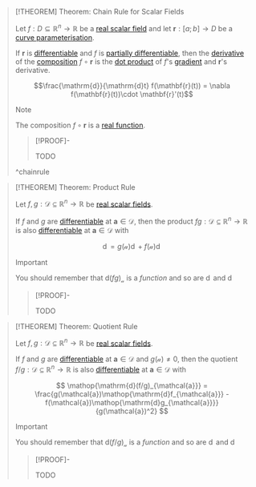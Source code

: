>[!THEOREM] Theorem: Chain Rule for Scalar Fields
>
>Let $f: D \subseteq \mathbb{R}^n \to \mathbb{R}$ be a [real scalar field](../Real%20Scalar%20Field.md) and let $\mathbf{r}: [a;b] \to D$ be a [curve parameterisation](../../Curve%20Parameterisations/Curve%20Parameterisation.md). 
>
>If $\mathbf{r}$ is [differentiable](../../Curve%20Parameterisations/Differentiation/Differentiability%20of%20Curve%20Parameterisations.md) and $f$ is [partially differentiable](Partial%20Derivatives%20of%20Real%20Scalar%20Fields.md), then the [derivative](../../../Univariate%20Real%20Analysis/Differentiation/Differentiability%20of%20Real%20Functions.md) of the [composition](../../../../Functions/Composition.md) $f \circ \mathbf{r}$ is the [dot product](../../../../../Algebra/Linear%20Algebra/Matrices/Row%20and%20Column%20Vectors/Real%20Vectors/Real%20Dot%20Product.md) of $f$'s [gradient](Gradient.md) and $\mathbf{r}$'s derivative.
>
>$$\frac{\mathrm{d}}{\mathrm{d}t} f(\mathbf{r}(t)) = \nabla f(\mathbf{r}(t))\cdot \mathbf{r}'(t)$$
>
>>[!NOTE]
>>
>>The composition $f\circ\mathbf{r}$ is a [real function](../../../Univariate%20Real%20Analysis/Real%20Functions/Real%20Function.md).
>>
>
>>[!PROOF]-
>>
>>TODO
>>
>
>^chainrule
>

>[!THEOREM] Theorem: Product Rule
>
>Let $f, g: \mathcal{D} \subseteq \mathbb{R}^n \to \mathbb{R}$ be [real scalar fields](../Real%20Scalar%20Field.md).
>
>If $f$ and $g$ are [differentiable](../../../Univariate%20Real%20Analysis/Differentiation/Differentiability%20of%20Real%20Functions.md) at $\mathbf{a} \in \mathcal{D}$, then the product $fg: \mathcal{D} \subseteq \mathbb{R}^n \to \mathbb{R}$ is also [differentiable](../../../Univariate%20Real%20Analysis/Differentiation/Differentiability%20of%20Real%20Functions.md) at $\mathbf{a} \in \mathcal{D}$ with
>
>$$
>\mathop{\mathrm{d}(fg)_{\mathcal{a}}} = g(\mathcal{a})\mathop{\mathrm{d}f_{\mathcal{a}}} + f(\mathcal{a})\mathop{\mathrm{d}g_{\mathcal{a}}}
>$$
>
>>[!IMPORTANT]
>>
>>You should remember that $\mathrm{d}(fg)_{\mathcal{a}}$ is a *function* and so are $\mathop{\mathrm{d}f_{\mathcal{a}}}$ and $\mathop{\mathrm{d}g_{\mathcal{a}}}$
>>
>
>>[!PROOF]-
>>
>>TODO
>>
>

>[!THEOREM] Theorem: Quotient Rule
>
>Let $f, g: \mathcal{D} \subseteq \mathbb{R}^n \to \mathbb{R}$ be [real scalar fields](../Real%20Scalar%20Field.md).
>
>If $f$ and $g$ are [differentiable](../../../Univariate%20Real%20Analysis/Differentiation/Differentiability%20of%20Real%20Functions.md) at $\mathbf{a} \in \mathcal{D}$ and $g(\mathcal{a}) \ne 0$, then the quotient $f/g: \mathcal{D} \subseteq \mathbb{R}^n \to \mathbb{R}$ is also [differentiable](../../../Univariate%20Real%20Analysis/Differentiation/Differentiability%20of%20Real%20Functions.md) at $\mathbf{a} \in \mathcal{D}$ with
>
>$$
>\mathop{\mathrm{d}(f/g)_{\mathcal{a}}} = \frac{g(\mathcal{a})\mathop{\mathrm{d}f_{\mathcal{a}}} - f(\mathcal{a})\mathop{\mathrm{d}g_{\mathcal{a}}}}{g(\mathcal{a})^2}
>$$
>
>>[!IMPORTANT]
>>
>>You should remember that $\mathrm{d}(f/g)_{\mathcal{a}}$ is a *function* and so are $\mathop{\mathrm{d}f_{\mathcal{a}}}$ and $\mathop{\mathrm{d}g_{\mathcal{a}}}$
>>
>
>>[!PROOF]-
>>
>>TODO
>>
>